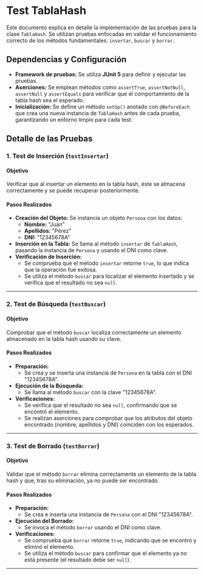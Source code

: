 # Test TablaHash

Este documento explica en detalle la implementación de las pruebas para la clase `TablaHash`. Se utilizan pruebas enfocadas en validar el funcionamiento correcto de los métodos fundamentales: `insertar`, `buscar` y `borrar`.

## Dependencias y Configuración

- **Framework de pruebas:** Se utiliza **JUnit 5** para definir y ejecutar las pruebas.
- **Aserciones:** Se emplean métodos como `assertTrue`, `assertNotNull`, `assertNull` y `assertEquals` para verificar que el comportamiento de la tabla hash sea el esperado.
- **Inicialización:** Se define un método `setUp()` anotado con `@BeforeEach` que crea una nueva instancia de `TablaHash` antes de cada prueba, garantizando un entorno limpio para cada test.

## Detalle de las Pruebas

### 1. Test de Inserción (`testInsertar`)

#### Objetivo
Verificar que al insertar un elemento en la tabla hash, éste se almacena correctamente y se puede recuperar posteriormente.

#### Pasos Realizados
- **Creación del Objeto:** Se instancia un objeto `Persona` con los datos:  
  - **Nombre:** "Juan"  
  - **Apellidos:** "Pérez"  
  - **DNI:** "12345678A"
- **Inserción en la Tabla:** Se llama al método `insertar` de `TablaHash`, pasando la instancia de `Persona` y usando el DNI como clave.
- **Verificación de Inserción:**  
  - Se comprueba que el método `insertar` retorne `true`, lo que indica que la operación fue exitosa.  
  - Se utiliza el método `buscar` para localizar el elemento insertado y se verifica que el resultado no sea `null`.

---

### 2. Test de Búsqueda (`testBuscar`)

#### Objetivo
Comprobar que el método `buscar` localiza correctamente un elemento almacenado en la tabla hash usando su clave.

#### Pasos Realizados
- **Preparación:**  
  - Se crea y se inserta una instancia de `Persona` en la tabla con el DNI "12345678A".
- **Ejecución de la Búsqueda:**  
  - Se llama al método `buscar` con la clave "12345678A".
- **Verificaciones:**  
  - Se verifica que el resultado no sea `null`, confirmando que se encontró el elemento.
  - Se realizan aserciones para comprobar que los atributos del objeto encontrado (nombre, apellidos y DNI) coinciden con los esperados.

---

### 3. Test de Borrado (`testBorrar`)

#### Objetivo
Validar que el método `borrar` elimina correctamente un elemento de la tabla hash y que, tras su eliminación, ya no puede ser encontrado.

#### Pasos Realizados
- **Preparación:**  
  - Se crea e inserta una instancia de `Persona` con el DNI "12345678A".
- **Ejecución del Borrado:**  
  - Se invoca el método `borrar` usando el DNI como clave.
- **Verificaciones:**  
  - Se comprueba que `borrar` retorne `true`, indicando que se encontró y eliminó el elemento.
  - Se utiliza el método `buscar` para confirmar que el elemento ya no está presente (el resultado debe ser `null`).

---

